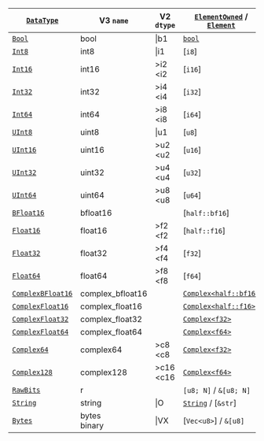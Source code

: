 | [`DataType`]        | V3 `name`        | V2 `dtype`  | [`ElementOwned`] / [`Element`] | Feature Flag |
| ------------------- | ---------------- | ----------- | ------------------------------ | ------------ |
| [`Bool`]            | bool             | \|b1        | [`bool`]                       |              |
| [`Int8`]            | int8             | \|i1        | [`i8`]                         |              |
| [`Int16`]           | int16            | >i2 <i2     | [`i16`]                        |              |
| [`Int32`]           | int32            | >i4 <i4     | [`i32`]                        |              |
| [`Int64`]           | int64            | >i8 <i8     | [`i64`]                        |              |
| [`UInt8`]           | uint8            | \|u1        | [`u8`]                         |              |
| [`UInt16`]          | uint16           | >u2 <u2     | [`u16`]                        |              |
| [`UInt32`]          | uint32           | >u4 <u4     | [`u32`]                        |              |
| [`UInt64`]          | uint64           | >u8 <u8     | [`u64`]                        |              |
| [`BFloat16`]        | bfloat16         |             | [`half::bf16`]                 |              |
| [`Float16`]         | float16          | >f2 <f2     | [`half::f16`]                  |              |
| [`Float32`]         | float32          | >f4 <f4     | [`f32`]                        |              |
| [`Float64`]         | float64          | >f8 <f8     | [`f64`]                        |              |
| [`ComplexBFloat16`] | complex_bfloat16 |             | [`Complex<half::bf16>`]        |              |
| [`ComplexFloat16`]  | complex_float16  |             | [`Complex<half::f16>`]         |              |
| [`ComplexFloat32`]  | complex_float32  |             | [`Complex<f32>`]               |              |
| [`ComplexFloat64`]  | complex_float64  |             | [`Complex<f64>`]               |              |
| [`Complex64`]       | complex64        | >c8 <c8     | [`Complex<f32>`]               |              |
| [`Complex128`]      | complex128       | >c16 <c16   | [`Complex<f64>`]               |              |
| [`RawBits`]         | r                |             | `[u8; N]` / `&[u8; N]`         |              |
| [`String`]          | string           | \|O         | [`String`] / [`&str`]          |              |
| [`Bytes`]           | bytes<br>binary  | \|VX        | [`Vec<u8>`] / `&[u8]`          |              |

[`DataType`]: crate::array::DataType

[`Bool`]: crate::array::DataType::Bool
[`Int8`]: crate::array::DataType::Int8
[`Int16`]: crate::array::DataType::Int16
[`Int32`]: crate::array::DataType::Int32
[`Int64`]: crate::array::DataType::Int64
[`Uint8`]: crate::array::DataType::UInt8
[`Uint16`]: crate::array::DataType::UInt16
[`Uint32`]: crate::array::DataType::UInt32
[`Uint64`]: crate::array::DataType::UInt64
[`BFloat16`]: crate::array::DataType::BFloat16
[`Float16`]: crate::array::DataType::Float16
[`Float32`]: crate::array::DataType::Float32
[`Float64`]: crate::array::DataType::Float64
[`ComplexBFloat16`]: crate::array::DataType::ComplexBFloat16
[`ComplexFloat16`]: crate::array::DataType::ComplexFloat16
[`ComplexFloat32`]: crate::array::DataType::ComplexFloat32
[`ComplexFloat64`]: crate::array::DataType::ComplexFloat64
[`Complex64`]: crate::array::DataType::Complex64
[`Complex128`]: crate::array::DataType::Complex128
[`RawBits`]: crate::array::DataType::RawBits
[`String`]: crate::array::DataType::String
[`Bytes`]: crate::array::DataType::Bytes

[`Element`]: crate::array::Element
[`ElementOwned`]: crate::array::ElementOwned

[`Complex<half::bf16>`]: num::complex::Complex<half::bf16>
[`Complex<half::f16>`]: num::complex::Complex<half::f16>
[`Complex<f32>`]: num::complex::Complex<f32>       
[`Complex<f64>`]: num::complex::Complex<f64>       
[`Complex<f32>`]: num::complex::Complex<f32>       
[`Complex<f64>`]: num::complex::Complex<f64>       

[ZEP0001]: https://zarr.dev/zeps/accepted/ZEP0001.html
[zarr-specs #130]: https://github.com/zarr-developers/zarr-specs/issues/130
[ZEP0007 (draft)]: https://github.com/zarr-developers/zeps/pull/47
[data-types/string]: https://github.com/zarr-developers/zarr-extensions/tree/main/data-types/string
[data-types/bytes]: https://github.com/zarr-developers/zarr-extensions/tree/main/data-types/bytes
[data-types/complex_bfloat16]: https://github.com/zarr-developers/zarr-extensions/tree/main/data-types/complex_bfloat16
[data-types/complex_float16]: https://github.com/zarr-developers/zarr-extensions/tree/main/data-types/complex_float16
[data-types/complex_float32]: https://github.com/zarr-developers/zarr-extensions/tree/main/data-types/complex_float32
[data-types/complex_float64]: https://github.com/zarr-developers/zarr-extensions/tree/main/data-types/complex_float64
